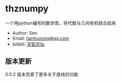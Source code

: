 # thznumpy

一个用python编写的数学库，将代数与几何有机结合起来

- Author: Sen
- Email: tianhuzong@qq.com
- bilibili: [天狐宗仙](https://space.bilibili.com/3494354284972407)

## 版本更新
0.0.2 版本完善了更多关于直线的功能
